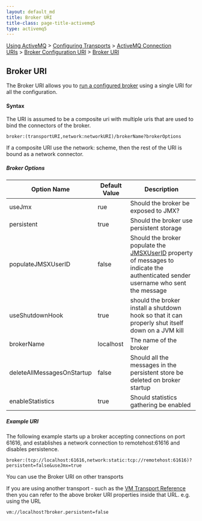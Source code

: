 ```yaml
---
layout: default_md
title: Broker URI 
title-class: page-title-activemq5
type: activemq5
---
```


[Using ActiveMQ](using-activemq) > [Configuring Transports](configuring-transports) > [ActiveMQ Connection URIs](activemq-connection-uris) > [Broker Configuration URI](broker-configuration-uri) > [Broker URI](broker-uri)


Broker URI
----------

The Broker URI allows you to [run a configured broker](run-broker) using a single URI for all the configuration.

#### Syntax

The URI is assumed to be a composite uri with multiple uris that are used to bind the connectors of the broker.
```
broker:(transportURI,network:networkURI)/brokerName?brokerOptions
```
If a composite URI use the network: scheme, then the rest of the URI is bound as a network connector.

##### Broker Options

Option Name|Default Value|Description
---|---|---
useJmx|rue|Should the broker be exposed to JMX?
persistent|true|Should the broker use persistent storage
populateJMSXUserID|false|Should the broker populate the [JMSXUserID](jmsxuserid) property of messages to indicate the authenticated sender username who sent the message
useShutdownHook|true|should the broker install a shutdown hook so that it can properly shut itself down on a JVM kill
brokerName|localhost|The name of the broker
deleteAllMessagesOnStartup|false|Should all the messages in the persistent store be deleted on broker startup
enableStatistics|true|Should statistics gathering be enabled

##### Example URI

The following example starts up a broker accepting connections on port 61616, and establishes a network connection to remotehost:61616 and disables persistence.
```
broker:(tcp://localhost:61616,network:static:tcp://remotehost:61616)?persistent=false&useJmx=true
```
You can use the Broker URI on other transports

If you are using another transport - such as the [VM Transport Reference](vm-transport-reference) then you can refer to the above broker URI properties inside that URL. e.g. using the URL
```
vm://localhost?broker.persistent=false
```
